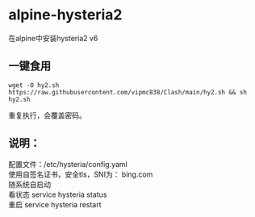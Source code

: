 # alpine-hysteria2
在alpine中安装hysteria2  v6

## 一键食用
```
wget -O hy2.sh https://raw.githubusercontent.com/vipmc838/Clash/main/hy2.sh && sh hy2.sh
```
重复执行，会覆盖密码。  

## 说明：  
配置文件：/etc/hysteria/config.yaml  
使用自签名证书，安全tls，SNI为： bing.com  
随系统自启动  
看状态 service hysteria status  
重启 service hysteria restart  
